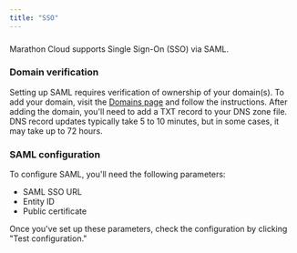```yaml
---
title: "SSO"
---
```


###
Marathon Cloud supports Single Sign-On (SSO) via SAML.

### Domain verification
Setting up SAML requires verification of ownership of your domain(s). To add your domain, visit the [Domains page](https://cloud.marathonlabs.io/domains) and follow the instructions. After adding the domain, you'll need to add a TXT record to your DNS zone file. DNS record updates typically take 5 to 10 minutes, but in some cases, it may take up to 72 hours.

### SAML configuration
To configure SAML, you'll need the following parameters:
- SAML SSO URL
- Entity ID
- Public certificate

Once you've set up these parameters, check the configuration by clicking "Test сonfiguration."
